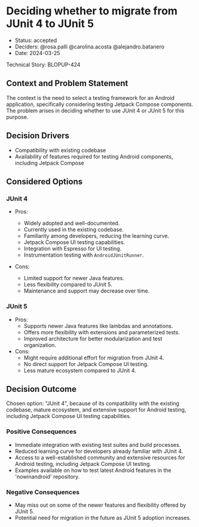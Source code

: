 # Deciding whether to migrate from JUnit 4 to JUnit 5

* Status: accepted
* Deciders: @rosa.palli @carolina.acosta @alejandro.batanero
* Date: 2024-03-25

Technical Story: BLOPUP-424

## Context and Problem Statement

The context is the need to select a testing framework for an Android application, specifically considering testing Jetpack Compose components. The problem arises in deciding whether to use JUnit 4 or JUnit 5 for this purpose.

## Decision Drivers

* Compatibility with existing codebase
* Availability of features required for testing Android components, including Jetpack Compose

## Considered Options

### JUnit 4

* Pros:
    - Widely adopted and well-documented.
    - Currently used in the existing codebase.
    - Familiarity among developers, reducing the learning curve.
    - Jetpack Compose UI testing capabilities.
    - Integration with Espresso for UI testing.
    - Instrumentation testing with `AndroidJUnitRunner`.

* Cons:
    - Limited support for newer Java features.
    - Less flexibility compared to JUnit 5.
    - Maintenance and support may decrease over time.

### JUnit 5

* Pros:
    - Supports newer Java features like lambdas and annotations.
    - Offers more flexibility with extensions and parameterized tests.
    - Improved architecture for better modularization and test organization.
* Cons:
    - Might require additional effort for migration from JUnit 4.
    - No direct support for Jetpack Compose UI testing.
    - Less mature ecosystem compared to JUnit 4.

## Decision Outcome

Chosen option: "JUnit 4", because of its compatibility with the existing codebase, mature ecosystem, and extensive support for Android testing, including Jetpack Compose UI testing capabilities.

### Positive Consequences

* Immediate integration with existing test suites and build processes.
* Reduced learning curve for developers already familiar with JUnit 4.
* Access to a well-established community and extensive resources for Android testing, including Jetpack Compose UI testing.
* Examples available on how to test latest Android features in the 'nowinandroid' repository.

### Negative Consequences

* May miss out on some of the newer features and flexibility offered by JUnit 5.
* Potential need for migration in the future as JUnit 5 adoption increases.
